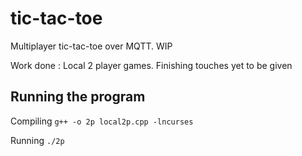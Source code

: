 # tic-tac-toe
Multiplayer tic-tac-toe over MQTT. WIP

Work done : Local 2 player games. Finishing touches yet to be given

## Running the program
Compiling
``` g++ -o 2p local2p.cpp -lncurses ```

Running
``` ./2p ```